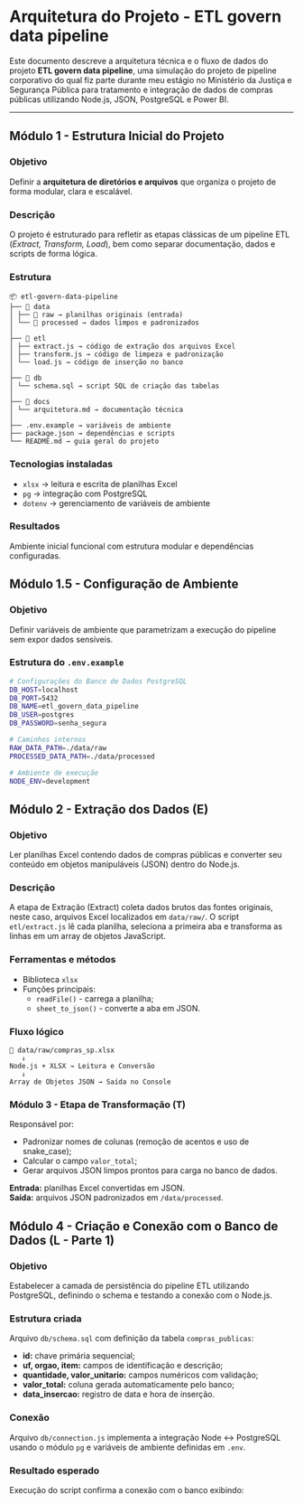 # Arquitetura do Projeto - ETL govern data pipeline

Este documento descreve a arquitetura técnica e o fluxo de dados do projeto **ETL govern data pipeline**, uma simulação do projeto de pipeline corporativo do qual fiz parte durante meu estágio no Ministério da Justiça e Segurança Pública para tratamento e integração de dados de compras públicas utilizando Node.js, JSON, PostgreSQL e Power BI.

---

## Módulo 1 - Estrutura Inicial do Projeto

### Objetivo

Definir a **arquitetura de diretórios e arquivos** que organiza o projeto de forma modular, clara e escalável.

### Descrição

O projeto é estruturado para refletir as etapas clássicas de um pipeline ETL (_Extract, Transform, Load_), bem como separar documentação, dados e scripts de forma lógica.

### Estrutura

```text
📦 etl-govern-data-pipeline
├── 📁 data
│ ├── 📁 raw → planilhas originais (entrada)
│ └── 📁 processed → dados limpos e padronizados
│
├── 📁 etl
│ ├── extract.js → código de extração dos arquivos Excel
│ ├── transform.js → código de limpeza e padronização
│ └── load.js → código de inserção no banco
│
├── 📁 db
│ └── schema.sql → script SQL de criação das tabelas
│
├── 📁 docs
│ └── arquitetura.md → documentação técnica
│
├── .env.example → variáveis de ambiente
├── package.json → dependências e scripts
└── README.md → guia geral do projeto
```

### Tecnologias instaladas

- `xlsx` → leitura e escrita de planilhas Excel
- `pg` → integração com PostgreSQL
- `dotenv` → gerenciamento de variáveis de ambiente

### Resultados

Ambiente inicial funcional com estrutura modular e dependências configuradas.

## Módulo 1.5 - Configuração de Ambiente

### Objetivo

Definir variáveis de ambiente que parametrizam a execução do pipeline sem expor dados sensíveis.

### Estrutura do `.env.example`

```bash
# Configurações do Banco de Dados PostgreSQL
DB_HOST=localhost
DB_PORT=5432
DB_NAME=etl_govern_data_pipeline
DB_USER=postgres
DB_PASSWORD=senha_segura

# Caminhos internos
RAW_DATA_PATH=./data/raw
PROCESSED_DATA_PATH=./data/processed

# Ambiente de execução
NODE_ENV=development
```

## Módulo 2 - Extração dos Dados (E)

### Objetivo

Ler planilhas Excel contendo dados de compras públicas e converter seu conteúdo em objetos manipuláveis (JSON) dentro do Node.js.

### Descrição

A etapa de Extração (Extract) coleta dados brutos das fontes originais, neste caso, arquivos Excel localizados em `data/raw/`.
O script `etl/extract.js` lê cada planilha, seleciona a primeira aba e transforma as linhas em um array de objetos JavaScript.

### Ferramentas e métodos

- Biblioteca `xlsx`
- Funções principais:
  - `readFile()` - carrega a planilha;
  - `sheet_to_json()` - converte a aba em JSON.

### Fluxo lógico

```text
📁 data/raw/compras_sp.xlsx
   ↓
Node.js + XLSX → Leitura e Conversão
   ↓
Array de Objetos JSON → Saída no Console
```

### Módulo 3 - Etapa de Transformação (T)

Responsável por:

- Padronizar nomes de colunas (remoção de acentos e uso de snake_case);
- Calcular o campo `valor_total`;
- Gerar arquivos JSON limpos prontos para carga no banco de dados.

**Entrada:** planilhas Excel convertidas em JSON.  
**Saída:** arquivos JSON padronizados em `/data/processed`.

## Módulo 4 - Criação e Conexão com o Banco de Dados (L - Parte 1)

### Objetivo

Estabelecer a camada de persistência do pipeline ETL utilizando PostgreSQL, definindo o schema e testando a conexão com o Node.js.

### Estrutura criada

Arquivo `db/schema.sql` com definição da tabela `compras_publicas`:

- **id:** chave primária sequencial;
- **uf, orgao, item:** campos de identificação e descrição;
- **quantidade, valor_unitario:** campos numéricos com validação;
- **valor_total:** coluna gerada automaticamente pelo banco;
- **data_insercao:** registro de data e hora de inserção.

### Conexão

Arquivo `db/connection.js` implementa a integração Node ↔ PostgreSQL usando o módulo `pg` e variáveis de ambiente definidas em `.env`.

### Resultado esperado

Execução do script confirma a conexão com o banco exibindo:
